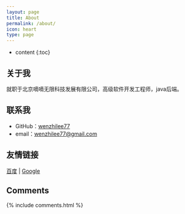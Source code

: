 ```yaml
---
layout: page
title: About
permalink: /about/
icon: heart
type: page
---
```


* content
{:toc}

## 关于我

就职于北京嘀嘀无限科技发展有限公司，高级软件开发工程师，java后端。

## 联系我

* GitHub：[wenzhilee77](https://github.com/wenzhilee77)
* email：wenzhilee77@gmail.com

## 友情链接

[百度](http://baidu.com/) \| [Google](http://google.com/)

## Comments

{% include comments.html %}
